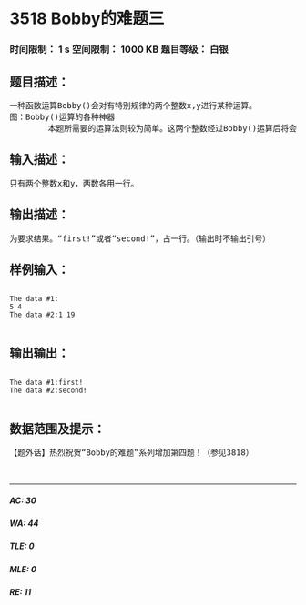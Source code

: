 # 3518 Bobby的难题三   
### 时间限制： 1 s     空间限制： 1000 KB     题目等级： 白银  
## 题目描述：  

<pre>
一种函数运算Bobby()会对有特别规律的两个整数x,y进行某种运算。  
图：Bobby()运算的各种神器  
        本题所需要的运算法则较为简单。这两个整数经过Bobby()运算后将会得出结果。（即Bobby(x,y)的结果）输出这两个整数的运算结果只有两个：first! 和 second! 。（输出无空格）输入这两个整数x，y，输出它们进行Bobby()运算的结果。
</pre>
  
  
## 输入描述：  

<pre>
只有两个整数x和y，两数各用一行。
</pre>
  
  
## 输出描述：  

<pre>
为要求结果。“first!”或者“second!”，占一行。（输出时不输出引号）
</pre>
  
  
## 样例输入：  

<pre><code>
The data #1:  
5 4  
The data #2:1 19  

</code></pre>
  
  
## 输出输出：  

<pre><code>
The data #1:first!  
The data #2:second!  

</code></pre>
  
  
## 数据范围及提示：  

<pre>
【题外话】热烈祝贺“Bobby的难题”系列增加第四题！（参见3818）  

 
</pre>
  
  
***  

##### AC: 30  
##### WA: 44  
##### TLE: 0  
##### MLE: 0  
##### RE: 11  
